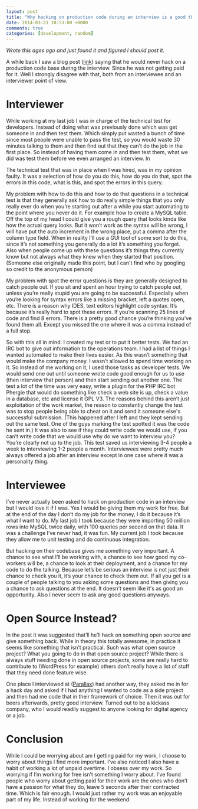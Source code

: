 ```yaml
---
layout: post
title: "Why hacking on production code during an interview is a good thing"
date: 2014-03-21 18:53:00 +0000
comments: true
categories: [development, random]
---
```

*Wrote this ages ago and just found it and figured I should post it.*

A while back I saw a blog post ([link](http://hownottohireadeveloper.blogspot.co.uk/2013/11/no-i-will-not-hack-on-your-codebase-for-free.html)) saying that he would never hack on a production code base during the interview. Since he was not getting paid for it. Well I strongly disagree with that, both from an interviewee and an interviewer point of view.

<!-- more -->

# Interviewer

While working at my last job I was in charge of the technical test for developers. Instead of doing what was previously done which was get someone in and then test them. Which simply put wasted a bunch of time since most people were unable to pass the test, so you would waste 30 minutes talking to them and then find out that they can’t do the job in the first place. So instead of having them come in and then test them, what we did was test them before we even arranged an interview. In

The technical test that was in place when I was hired, was in my opinion faulty. It was a selection of how do you do this, how do you do that, spot the errors in this code, what is this, and spot the errors in this query.

My problem with how to do this and how to do that questions in a technical test is that they generally ask how to do really simple things that you only really ever do when you’re starting out after a while you start automating to the point where you never do it. For example how to create a MySQL table. Off the top of my head I could give you a rough query that looks kinda like how the actual query looks. But it won’t work as the syntax will be wrong, I will have put the auto increment in the wrong place, put a comma after the column type field. When in reality I’ll use a GUI tool of some sort to do this, since it’s not something you generally do a lot it’s something you forget. Also when people come up with these questions it’s things they currently know but not always what they knew when they started that position. (Someone else originally made this point, but I can't find who by googling so credit to the anonymous person)

My problem with spot the error questions is they are generally designed to catch people out. If you sit and spent an hour trying to catch people out, unless you’re really stupid you are going to be successful. Especially when you’re looking for syntax errors like a missing bracket, left a quotes open, etc. There is a reason why IDES, text editors highlight code syntax. It’s because it’s really hard to spot these errors. If you’re scanning 25 lines of code and find 8 errors. There is a pretty good chance you’re thinking you’ve found them all. Except you missed the one where it was a comma instead of a full stop. 

So with this all in mind. I created my test or to put it better tests. We had an IRC bot to give out information to the operations team. I had a list of things I wanted automated to make their lives easier. As this wasn’t something that would make the company money. I wasn’t allowed to spend time working on it. So instead of me working on it, I used those tasks as developer tests. We would send one out until someone wrote code good enough for us to use (then interview that person) and then start sending out another one. The test a lot of the time was very easy, write a plugin for the PHP IRC bot Phergie that would do something like check a web site is up, check a value in a database, etc and license it GPL V3. The reasons behind this aren’t just exploitation of the work market, the reason to constantly change the test was to stop people being able to cheat on it and send it someone else's successful submission. (This happened after I left and they kept sending out the same test. One of the guys marking the test spotted it was the code he sent in.) It was also to see if they could write code we would use, if you can’t write code that we would use why do we want to interview you? You’re clearly not up to the job. This test saved us interviewing 3-4 people a week to interviewing 1-2 people a month. Interviewees were pretty much always offered a job after an interview except in one case where it was a personality thing.

# Interviewee

I’ve never actually been asked to hack on production code in an interview but I would love it if I was. Yes I would be giving them my work for free. But at the end of the day I don’t do my job for the money, I do it because it’s what I want to do. My last job I took because they were importing 50 million rows into MySQL twice daily, with 100 queries per second on that data. It was a challenge I’ve never had, it was fun. My current job I took because they allow me to unit testing and do continuous integration. 

But hacking on their codebase gives me something very important. A chance to see what I’ll be working with, a chance to see how good my co-workers will be, a chance to look at their deployment, and a chance for my code to do the talking. Because let’s be serious an interview is not just their chance to check you it, it’s your chance to check them out. If all you get is a couple of people talking to you asking some questions and then giving you a chance to ask questions at the end. It doesn't seem like it's as good an opportunity. Also I never seem to ask any good questions anyways. 

# Open Source Instead?

In the post it was suggested that’ll he’ll hack on something open source and give something back. While in theory this totally awesome, in practice it seems like something that isn’t practical. Such was what open source project? What you going to do in that open source project? While there is always stuff needing done in open source projects, some are really hard to contribute to (WordPress for example) others don’t really have a list of stuff that they need done feature wise.

One place I interviewed at ([Parallax](http://parrall.ax)) had another way, they asked me in for a hack day and asked if I had anything I wanted to code as a side project and then had me code that in their framework of choice. Then it was out for beers afterwards, pretty good interview. Turned out to be a kickass company, who I would readily suggest to anyone looking for digital agency or a job. 

# Conclusion

While I could be worrying about am I getting paid for my work, I choose to worry about things I find more important. I’ve also noticed I also have a habit of working a lot of unpaid overtime. I obsess over my work. So worrying if I’m working for free isn’t something I worry about. I’ve found people who worry about getting paid for their work are the ones who don’t have a passion for what they do, leave 5 seconds after their contracted time. Which is fair enough. I would just rather my work was an enjoyable part of my life. Instead of working for the weekend.

